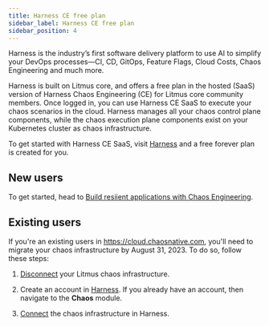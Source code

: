 ```yaml
---
title: Harness CE free plan
sidebar_label: Harness CE free plan
sidebar_position: 4
---
```


Harness is the industry’s first software delivery platform to use AI to simplify your DevOps processes—CI, CD, GitOps, Feature Flags, Cloud Costs, Chaos Engineering and much more. 

Harness is built on Litmus core, and offers a free plan in the hosted (SaaS) version of Harness Chaos Engineering (CE) for Litmus core community members. Once logged in, you can use Harness CE SaaS to execute your chaos scenarios in the cloud. Harness manages all your chaos control plane components, while the chaos execution plane components exist on your Kubernetes cluster as chaos infrastructure.

To get started with Harness CE SaaS, visit [Harness](https://app.harness.io/) and a free forever plan is created for you. 

## New users 

To get started, head to [Build resiient applications with Chaos Engineering](/docs/chaos-engineering/get-started/introduction-to-chaos-module).

## Existing users

If you're an existing users in https://cloud.chaosnative.com, you'll need to migrate your chaos infrastructure by August 31, 2023. To do so, follow these steps:

1. [Disconnect](https://docs.litmuschaos.io/docs/user-guides/uninstall-litmus) your Litmus chaos infrastructure.

1. Create an account in [Harness](https://app.harness.io/). If you already have an account, then navigate to the **Chaos** module.

1. [Connect](/docs/chaos-engineering/configure-chaos-experiments/chaos-infrastructure/connect-chaos-infrastructures) the chaos infrastructure in Harness.


